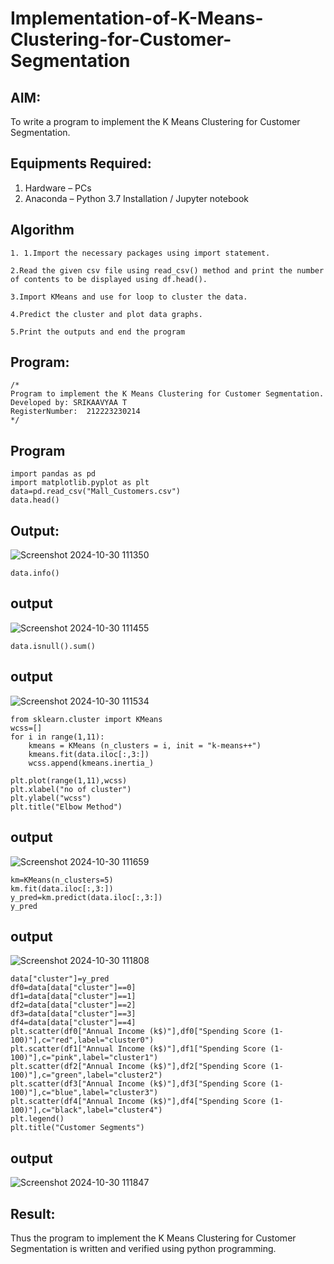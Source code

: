 # Implementation-of-K-Means-Clustering-for-Customer-Segmentation

## AIM:
To write a program to implement the K Means Clustering for Customer Segmentation.

## Equipments Required:
1. Hardware – PCs
2. Anaconda – Python 3.7 Installation / Jupyter notebook

## Algorithm
```
1. 1.Import the necessary packages using import statement.

2.Read the given csv file using read_csv() method and print the number of contents to be displayed using df.head().

3.Import KMeans and use for loop to cluster the data.

4.Predict the cluster and plot data graphs.

5.Print the outputs and end the program
```
## Program:
```
/*
Program to implement the K Means Clustering for Customer Segmentation.
Developed by: SRIKAAVYAA T
RegisterNumber:  212223230214
*/
```


## Program

```
import pandas as pd
import matplotlib.pyplot as plt
data=pd.read_csv("Mall_Customers.csv")
data.head()
```
## Output:
![Screenshot 2024-10-30 111350](https://github.com/user-attachments/assets/31163961-a3f4-4555-b21f-439cedfb47d9)

```
data.info()
```

## output
![Screenshot 2024-10-30 111455](https://github.com/user-attachments/assets/6cb9078d-0259-4fd2-ac7a-d8504d67064d)


```
data.isnull().sum()
```
## output
![Screenshot 2024-10-30 111534](https://github.com/user-attachments/assets/547e8dd6-dced-45d6-8f6c-3b4e82b93ff5)


```
from sklearn.cluster import KMeans
wcss=[]
for i in range(1,11):
    kmeans = KMeans (n_clusters = i, init = "k-means++")
    kmeans.fit(data.iloc[:,3:])
    wcss.append(kmeans.inertia_)

plt.plot(range(1,11),wcss)
plt.xlabel("no of cluster")
plt.ylabel("wcss")
plt.title("Elbow Method")
```
## output
![Screenshot 2024-10-30 111659](https://github.com/user-attachments/assets/00531ad7-c9dc-43be-8b2e-b243c81ad9f9)


```
km=KMeans(n_clusters=5)
km.fit(data.iloc[:,3:])
y_pred=km.predict(data.iloc[:,3:])
y_pred
```

## output
![Screenshot 2024-10-30 111808](https://github.com/user-attachments/assets/03dd1e4d-e431-44a0-bd2e-999fc829b648)


```
data["cluster"]=y_pred
df0=data[data["cluster"]==0]
df1=data[data["cluster"]==1]
df2=data[data["cluster"]==2]
df3=data[data["cluster"]==3]
df4=data[data["cluster"]==4]
plt.scatter(df0["Annual Income (k$)"],df0["Spending Score (1-100)"],c="red",label="cluster0")
plt.scatter(df1["Annual Income (k$)"],df1["Spending Score (1-100)"],c="pink",label="cluster1")
plt.scatter(df2["Annual Income (k$)"],df2["Spending Score (1-100)"],c="green",label="cluster2")
plt.scatter(df3["Annual Income (k$)"],df3["Spending Score (1-100)"],c="blue",label="cluster3")
plt.scatter(df4["Annual Income (k$)"],df4["Spending Score (1-100)"],c="black",label="cluster4")
plt.legend()
plt.title("Customer Segments")
```

## output
![Screenshot 2024-10-30 111847](https://github.com/user-attachments/assets/b4b11159-939a-46c2-b0a5-ae1a16fb1509)

## Result:
Thus the program to implement the K Means Clustering for Customer Segmentation is written and verified using python programming.
